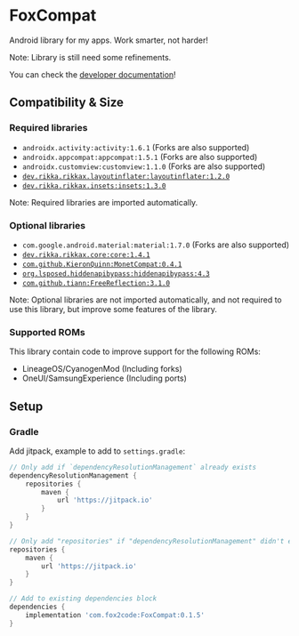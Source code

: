 # FoxCompat

Android library for my apps. Work smarter, not harder!

Note: Library is still need some refinements.

You can check the [developer documentation](https://github.com/Fox2Code/FoxCompat/tree/master/documentation)!

## Compatibility & Size

### Required libraries

- `androidx.activity:activity:1.6.1` (Forks are also supported)
- `androidx.appcompat:appcompat:1.5.1` (Forks are also supported)
- `androidx.customview:customview:1.1.0` (Forks are also supported)
- [`dev.rikka.rikkax.layoutinflater:layoutinflater:1.2.0`](https://github.com/RikkaApps/RikkaX/tree/master/layoutinflater)
- [`dev.rikka.rikkax.insets:insets:1.3.0`](https://github.com/RikkaApps/RikkaX/tree/master/insets)

Note: Required libraries are imported automatically.

### Optional libraries

- `com.google.android.material:material:1.7.0` (Forks are also supported)
- [`dev.rikka.rikkax.core:core:1.4.1`](https://github.com/RikkaApps/RikkaX/tree/master/core/core)
- [`com.github.KieronQuinn:MonetCompat:0.4.1`](https://github.com/KieronQuinn/MonetCompat)
- [`org.lsposed.hiddenapibypass:hiddenapibypass:4.3`](https://github.com/LSPosed/AndroidHiddenApiBypass)
- [`com.github.tiann:FreeReflection:3.1.0`](https://github.com/tiann/FreeReflection)

Note: Optional libraries are not imported automatically, and not required to use this library,
but improve some features of the library.

### Supported ROMs

This library contain code to improve support for the following ROMs:

- LineageOS/CyanogenMod (Including forks)
- OneUI/SamsungExperience (Including ports)

## Setup

### Gradle

Add jitpack, example to add to `settings.gradle`:
```groovy
// Only add if `dependencyResolutionManagement` already exists
dependencyResolutionManagement {
    repositories {
        maven {
            url 'https://jitpack.io'
        }
    }
}
```


```groovy
// Only add "repositories" if "dependencyResolutionManagement" didn't exists in "settings.gradle"
repositories {
    maven {
        url 'https://jitpack.io'
    }
}

// Add to existing dependencies block
dependencies {
    implementation 'com.fox2code:FoxCompat:0.1.5'
}
```
